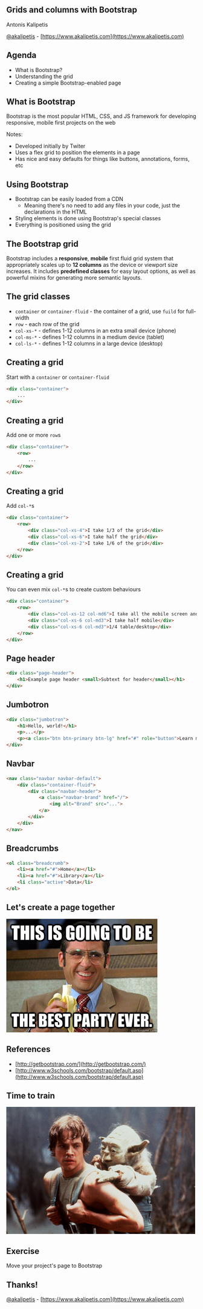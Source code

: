 ## Grids and columns with Bootstrap

Antonis Kalipetis

[@akalipetis](https://twitter.com/akalipetis) - [https://www.akalipetis.com](https://www.akalipetis.com)


## Agenda

* What is Bootstrap?
* Understanding the grid
* Creating a simple Bootstrap-enabled page


## What is Bootstrap

Bootstrap is the most popular HTML, CSS, and JS framework for developing responsive, mobile first projects on the web

Notes:

* Developed initially by Twiter
* Uses a flex grid to position the elements in a page
* Has nice and easy defaults for things like buttons, annotations, forms, etc


## Using Bootstrap

* Bootstrap can be easily loaded from a CDN
  * Meaning there's no need to add any files in your code, just the declarations in the HTML
* Styling elements is done using Bootstrap's special classes
* Everything is positioned using the grid


## The Bootstrap grid

Bootstrap includes a **responsive**, **mobile** first fluid grid system that appropriately scales up to **12 columns** as the device or viewport size increases. It includes **predefined classes** for easy layout options, as well as powerful mixins for generating more semantic layouts.


## The grid classes

* `container` or `container-fluid` - the container of a grid, use `fuild` for full-width
* `row` - each row of the grid
* `col-xs-*` - defines 1-12 columns in an extra small device (phone)
* `col-ms-*` - defines 1-12 columns in a medium device (tablet)
* `col-ls-*` - defines 1-12 columns in a large device (desktop)


## Creating a grid

Start with a `container` or `container-fluid`

```html
<div class="container">
    ...
</div>
```


## Creating a grid

Add one or more `row`s

```html
<div class="container">
    <row>
        ...
    </row>
</div>
```


## Creating a grid

Add `col-*`s

```html
<div class="container">
    <row>
        <div class="col-xs-4">I take 1/3 of the grid</div>
        <div class="col-xs-6">I take half the grid</div>
        <div class="col-xs-2">I take 1/6 of the grid</div>
    </row>
</div>
```


## Creating a grid

You can even mix `col-*`s to create custom behaviours

```html
<div class="container">
    <row>
        <div class="col-xs-12 col-md6">I take all the mobile screen and half the tablet/desktop</div>
        <div class="col-xs-6 col-md3">I take half mobile</div>
        <div class="col-xs-6 col-md3">1/4 table/desktop</div>
    </row>
</div>
```


## Page header

```html
<div class="page-header">
    <h1>Example page header <small>Subtext for header</small></h1>
</div>
```


## Jumbotron

```html
<div class="jumbotron">
    <h1>Hello, world!</h1>
    <p>...</p>
    <p><a class="btn btn-primary btn-lg" href="#" role="button">Learn more</a></p>
</div>
```


## Navbar

```html
<nav class="navbar navbar-default">
    <div class="container-fluid">
        <div class="navbar-header">
            <a class="navbar-brand" href="/">
                <img alt="Brand" src="...">
            </a>
        </div>
    </div>
</nav>
```


## Breadcrumbs

```html
<ol class="breadcrumb">
    <li><a href="#">Home</a></li>
    <li><a href="#">Library</a></li>
    <li class="active">Data</li>
</ol>
```


## Let's create a page together

![](media/party.jpg)


## References

* [http://getbootstrap.com/](http://getbootstrap.com/)
* [http://www.w3schools.com/bootstrap/default.asp](http://www.w3schools.com/bootstrap/default.asp)


## Time to train

<img src="media/jedi-training.jpg" alt="Time to train" height="336" width="500"/>


## Exercise

Move your project's page to Bootstrap


## Thanks!

[@akalipetis](https://twitter.com/akalipetis) - [https://www.akalipetis.com](https://www.akalipetis.com)
